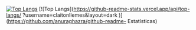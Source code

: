 [![Top Langs](https://github-readme-stats.vercel.app/api?username=claitonllemes)](https://github.com/claitonllemes/github-readme-stats)
[![Top Langs](https://github-readme-stats.vercel.app/api/top-langs/ ?username=claitonllemes&layout=dark )](https://github.com/anuraghazra/github-readme- Estatísticas)




